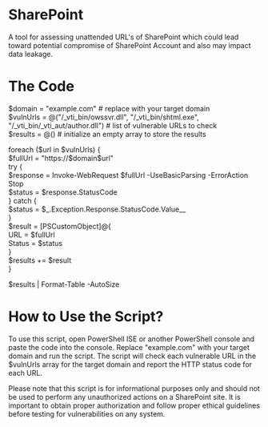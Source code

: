 # SharePoint
A tool for assessing unattended URL's of SharePoint which could lead toward potential compromise of SharePoint Account and also may impact data leakage.


# The Code

$domain = "example.com" # replace with your target domain<br>
$vulnUrls = @("/_vti_bin/owssvr.dll", "/_vti_bin/shtml.exe", "/_vti_bin/_vti_aut/author.dll") # list of vulnerable URLs to check <br>
$results = @() # initialize an empty array to store the results <br>

foreach ($url in $vulnUrls) { <br>
    $fullUrl = "https://$domain$url" <br>
    try { <br>
        $response = Invoke-WebRequest $fullUrl -UseBasicParsing -ErrorAction Stop <br>
        $status = $response.StatusCode <br>
    } catch { <br>
        $status = $_.Exception.Response.StatusCode.Value__ <br>
    } <br>
    $result = [PSCustomObject]@{ <br>
        URL = $fullUrl <br>
        Status = $status <br>
    } <br>
    $results += $result <br>
} <br>

$results | Format-Table -AutoSize

# How to Use the Script?
To use this script, open PowerShell ISE or another PowerShell console and paste the code into the console. Replace "example.com" with your target domain and run the script. The script will check each vulnerable URL in the $vulnUrls array for the target domain and report the HTTP status code for each URL.

Please note that this script is for informational purposes only and should not be used to perform any unauthorized actions on a SharePoint site. It is important to obtain proper authorization and follow proper ethical guidelines before testing for vulnerabilities on any system.

